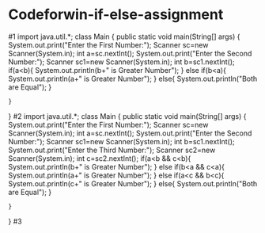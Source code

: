 # Codeforwin-if-else-assignment
#1
import java.util.*;
class Main {
    public static void main(String[] args) {
        System.out.print("Enter the First Number:");
        Scanner sc=new Scanner(System.in);
        int a=sc.nextInt();
        System.out.print("Enter the Second Number:");
        Scanner sc1=new Scanner(System.in);
        int b=sc1.nextInt();
        if(a<b){
            System.out.println(b+" is Greater Number");
        }
        else if(b<a){
            System.out.println(a+" is Greater Number");
        }
        else{
            System.out.println("Both are Equal");
        }
        
        
    }
}
#2
import java.util.*;
class Main {
    public static void main(String[] args) {
        System.out.print("Enter the First Number:");
        Scanner sc=new Scanner(System.in);
        int a=sc.nextInt();
        System.out.print("Enter the Second Number:");
        Scanner sc1=new Scanner(System.in);
        int b=sc1.nextInt();
        System.out.print("Enter the Third Number:");
        Scanner sc2=new Scanner(System.in);
        int c=sc2.nextInt();
        if(a<b && c<b){
            System.out.println(b+" is Greater Number");
        }
        else if(b<a && c<a){
            System.out.println(a+" is Greater Number");
        }
        else if(a<c && b<c){
            System.out.println(c+" is Greater Number");
        }
        else{
            System.out.println("Both are Equal");
        }
        
        
    }
}
#3

